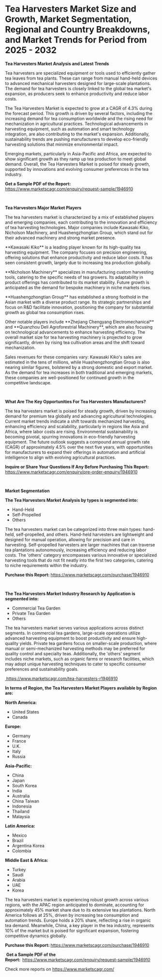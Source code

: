 <p><h1>Tea Harvesters Market Size and Growth, Market Segmentation, Regional and Country Breakdowns, and Market Trends for Period from 2025 -  2032</h1></p><p><strong>Tea Harvesters Market Analysis and Latest Trends</strong></p>
<p><p>Tea harvesters are specialized equipment or tools used to efficiently gather tea leaves from tea plants. These can range from manual hand-held devices to advanced mechanical harvesters designed for large-scale plantations. The demand for tea harvesters is closely linked to the global tea market's expansion, as producers seek to enhance productivity and reduce labor costs.</p><p>The Tea Harvesters Market is expected to grow at a CAGR of 4.3% during the forecast period. This growth is driven by several factors, including the increasing demand for tea consumption worldwide and the rising need for mechanization in agricultural practices. Technological advancements in harvesting equipment, such as automation and smart technology integration, are also contributing to the market's expansion. Additionally, sustainability trends are pushing manufacturers to develop eco-friendly harvesting solutions that minimize environmental impact. </p><p>Emerging markets, particularly in Asia-Pacific and Africa, are expected to show significant growth as they ramp up tea production to meet global demand. Overall, the Tea Harvesters Market is poised for steady growth, supported by innovations and evolving consumer preferences in the tea industry.</p></p>
<p><strong>Get a Sample PDF of the Report:&nbsp;</strong> <a href="https://www.marketscagr.com/enquiry/request-sample/1946910?utm_campaign=1889&utm_medium=2&utm_source=Github&utm_content=ia&utm_term=19022025&utm_id=tea-harvesters">https://www.marketscagr.com/enquiry/request-sample/1946910</a></p>
<p>&nbsp;</p>
<p><strong>Tea Harvesters Major Market Players</strong></p>
<p><p>The tea harvesters market is characterized by a mix of established players and emerging companies, each contributing to the innovation and efficiency of tea harvesting technologies. Major companies include Kawasaki Kiko, Nicholson Machinery, and Huashengzhongtian Group, which stand out for their advanced machinery and strong market presence.</p><p>**Kawasaki Kiko** is a leading player known for its high-quality tea harvesting equipment. The company focuses on precision engineering, offering solutions that enhance productivity and reduce labor costs. It has seen consistent growth, largely due to increasing tea production globally. </p><p>**Nicholson Machinery** specializes in manufacturing custom harvesting tools, catering to the specific needs of tea growers. Its adaptability in product offerings has contributed to its market stability. Future growth is anticipated as the demand for bespoke machinery in niche markets rises.</p><p>**Huashengzhongtian Group** has established a strong foothold in the Asian market with a diverse product range. Its strategic partnerships and focus on R&D facilitate innovation, positioning the company for substantial growth as global tea consumption rises.</p><p>Other notable players include **Zhejiang Chengyang Electromechanical** and **Quanzhou Deli Agroforestrial Machinery**, which are also focusing on technological advancements to enhance harvesting efficiency. The overall market size for tea harvesting machinery is projected to grow significantly, driven by rising tea cultivation areas and the shift toward mechanization.</p><p>Sales revenues for these companies vary: Kawasaki Kiko's sales are estimated in the tens of millions, while Huashengzhongtian Group is also nearing similar figures, bolstered by a strong domestic and export market. As the demand for tea increases in both traditional and emerging markets, these companies are well-positioned for continued growth in the competitive landscape.</p></p>
<p>&nbsp;</p>
<p><strong>What Are The Key Opportunities For Tea Harvesters Manufacturers?</strong></p>
<p><p>The tea harvesters market is poised for steady growth, driven by increasing demand for premium tea globally and advancing agricultural technologies. Current market trends indicate a shift towards mechanized harvesting, enhancing efficiency and scalability, particularly in regions like Asia and Africa, where labor costs are rising. Environmental sustainability is becoming pivotal, spurring innovations in eco-friendly harvesting equipment. The future outlook suggests a compound annual growth rate (CAGR) of approximately 4.5% over the next five years, with opportunities for manufacturers to expand their offerings in automation and artificial intelligence to align with evolving agricultural practices.</p></p>
<p><strong>Inquire or Share Your Questions If Any Before Purchasing This Report:</strong> <a href="https://www.marketscagr.com/enquiry/pre-order-enquiry/1946910?utm_campaign=1889&utm_medium=2&utm_source=Github&utm_content=ia&utm_term=19022025&utm_id=tea-harvesters">https://www.marketscagr.com/enquiry/pre-order-enquiry/1946910</a></p>
<p>&nbsp;</p>
<p><strong>Market Segmentation</strong></p>
<p><strong>The Tea Harvesters Market Analysis by types is segmented into:</strong></p>
<p><ul><li>Hand-Held</li><li>Self-Propelled</li><li>Others</li></ul></p>
<p><p>The tea harvesters market can be categorized into three main types: hand-held, self-propelled, and others. Hand-held harvesters are lightweight and designed for manual operation, allowing for precision and care in harvesting. Self-propelled harvesters are larger machines that can traverse tea plantations autonomously, increasing efficiency and reducing labor costs. The 'others' category encompasses various innovative or specialized harvesting tools that do not fit neatly into the first two categories, catering to niche requirements within the industry.</p></p>
<p><strong>Purchase this Report:&nbsp;</strong><a href="https://www.marketscagr.com/purchase/1946910?utm_campaign=1889&utm_medium=2&utm_source=Github&utm_content=ia&utm_term=19022025&utm_id=tea-harvesters">https://www.marketscagr.com/purchase/1946910</a></p>
<p>&nbsp;</p>
<p><strong>The Tea Harvesters Market Industry Research by Application is segmented into:</strong></p>
<p><ul><li>Commercial Tea Garden</li><li>Private Tea Garden</li><li>Others</li></ul></p>
<p><p>The tea harvesters market serves various applications across distinct segments. In commercial tea gardens, large-scale operations utilize advanced harvesting equipment to boost productivity and ensure high-quality yields. Private tea gardens focus on smaller-scale production, where manual or semi-mechanized harvesting methods may be preferred for quality control and specialty teas. Additionally, the 'others' segment includes niche markets, such as organic farms or research facilities, which may adopt unique harvesting techniques to cater to specific consumer preferences and sustainability goals.</p></p>
<p><a href="https://www.marketscagr.com/tea-harvesters-r1946910?utm_campaign=1889&utm_medium=2&utm_source=Github&utm_content=ia&utm_term=19022025&utm_id=tea-harvesters">&nbsp;https://www.marketscagr.com/tea-harvesters-r1946910</a></p>
<p><strong>In terms of Region, the Tea Harvesters Market Players available by Region are:</strong></p>
<p>
    <p> <strong> North America: </strong>
        <ul>
            <li>United States</li>
            <li>Canada</li>
        </ul>
        </p> 
    <p> <strong> Europe: </strong>
        <ul>
            <li>Germany</li>
            <li>France</li>
            <li>U.K.</li>
            <li>Italy</li>
            <li>Russia</li>
        </ul>
        </p> 
    <p> <strong> Asia-Pacific: </strong>
        <ul>
            <li>China</li>
            <li>Japan</li>
            <li>South Korea</li>
            <li>India</li>
            <li>Australia</li>
            <li>China Taiwan</li>
            <li>Indonesia</li>
            <li>Thailand</li>
            <li>Malaysia</li>
        </ul>
        </p> 
    <p> <strong> Latin America: </strong>
        <ul>
            <li>Mexico</li>
            <li>Brazil</li>
            <li>Argentina Korea</li>
            <li>Colombia</li>
        </ul>
        </p> 
    <p> <strong> Middle East & Africa: </strong>
        <ul>
            <li>Turkey</li>
            <li>Saudi</li>
            <li>Arabia</li>
            <li>UAE</li>
            <li>Korea</li>
        </ul>
    </p>
    </p>
<p><p>The tea harvesters market is experiencing robust growth across various regions, with the APAC region anticipated to dominate, accounting for approximately 45% market share due to its extensive tea plantations. North America follows at 25%, driven by increasing tea consumption and automation trends. Europe holds a 20% share, reflecting a rise in organic tea demand. Meanwhile, China, a key player in the tea industry, represents 10% of the market but is poised for significant expansion, fostering competitive dynamics globally.</p></p>
<p><strong>Purchase this Report: </strong><a href="https://www.marketscagr.com/purchase/1946910?utm_campaign=1889&utm_medium=2&utm_source=Github&utm_content=ia&utm_term=19022025&utm_id=tea-harvesters">https://www.marketscagr.com/purchase/1946910</a></p>
<p>&nbsp;<strong>Get a Sample PDF of the Report:&nbsp;&nbsp;</strong><a href="https://www.marketscagr.com/enquiry/request-sample/1946910?utm_campaign=1889&utm_medium=2&utm_source=Github&utm_content=ia&utm_term=19022025&utm_id=tea-harvesters">https://www.marketscagr.com/enquiry/request-sample/1946910</a></p>
<p><strong></strong></p>
<p>Check more reports on <a href="https://www.marketscagr.com/?utm_campaign=1889&utm_medium=2&utm_source=Github&utm_content=ia&utm_term=19022025&utm_id=tea-harvesters">https://www.marketscagr.com/</a></p>